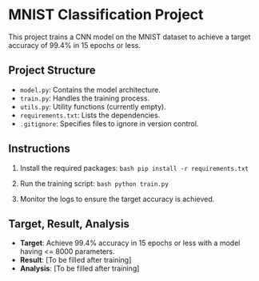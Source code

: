 # MNIST Classification Project

This project trains a CNN model on the MNIST dataset to achieve a target accuracy of 99.4% in 15 epochs or less.

## Project Structure

- `model.py`: Contains the model architecture.
- `train.py`: Handles the training process.
- `utils.py`: Utility functions (currently empty).
- `requirements.txt`: Lists the dependencies.
- `.gitignore`: Specifies files to ignore in version control.

## Instructions

1. Install the required packages:   ```bash
   pip install -r requirements.txt   ```

2. Run the training script:   ```bash
   python train.py   ```

3. Monitor the logs to ensure the target accuracy is achieved.

## Target, Result, Analysis

- **Target**: Achieve 99.4% accuracy in 15 epochs or less with a model having <= 8000 parameters.
- **Result**: [To be filled after training]
- **Analysis**: [To be filled after training] 